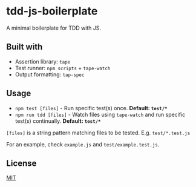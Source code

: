 # tdd-js-boilerplate
A minimal boilerplate for TDD with JS.

## Built with
- Assertion library: `tape`
- Test runner: `npm scripts` + `tape-watch`
- Output formatting: `tap-spec`

## Usage
- `npm test [files]` - Run specific test(s) once. **Default: `test/*`**
- `npm run tdd [files]` -  Watch files using `tape-watch` and run specific test(s) continually. **Default: `test/*`**

`[files]` is a string pattern matching files to be tested. E.g. `test/*.test.js`

For an example, check `example.js` and `test/example.test.js`.

## License
[MIT](LICENSE)

